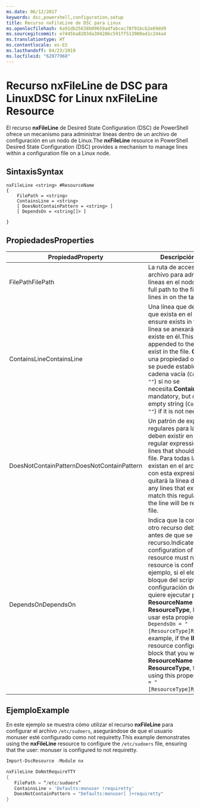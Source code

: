 ```yaml
---
ms.date: 06/12/2017
keywords: dsc,powershell,configuration,setup
title: Recurso nxFileLine de DSC para Linux
ms.openlocfilehash: 6a91db25638b09659adfabcec78f91bcb2e69dd9
ms.sourcegitcommit: e7445ba8203da304286c591ff513900ad1c244a4
ms.translationtype: HT
ms.contentlocale: es-ES
ms.lasthandoff: 04/23/2019
ms.locfileid: "62077968"
---
```

# <a name="dsc-for-linux-nxfileline-resource"></a><span data-ttu-id="cafb0-103">Recurso nxFileLine de DSC para Linux</span><span class="sxs-lookup"><span data-stu-id="cafb0-103">DSC for Linux nxFileLine Resource</span></span>

<span data-ttu-id="cafb0-104">El recurso **nxFileLine** de Desired State Configuration (DSC) de PowerShell ofrece un mecanismo para administrar líneas dentro de un archivo de configuración en un nodo de Linux.</span><span class="sxs-lookup"><span data-stu-id="cafb0-104">The **nxFileLine** resource in PowerShell Desired State Configuration (DSC) provides a mechanism to manage lines within a configuration file on a Linux node.</span></span>

## <a name="syntax"></a><span data-ttu-id="cafb0-105">Sintaxis</span><span class="sxs-lookup"><span data-stu-id="cafb0-105">Syntax</span></span>

```
nxFileLine <string> #ResourceName
{
    FilePath = <string>
    ContainsLine = <string>
    [ DoesNotContainPattern = <string> ]
    [ DependsOn = <string[]> ]

}
```

## <a name="properties"></a><span data-ttu-id="cafb0-106">Propiedades</span><span class="sxs-lookup"><span data-stu-id="cafb0-106">Properties</span></span>

|  <span data-ttu-id="cafb0-107">Propiedad</span><span class="sxs-lookup"><span data-stu-id="cafb0-107">Property</span></span> |  <span data-ttu-id="cafb0-108">Descripción</span><span class="sxs-lookup"><span data-stu-id="cafb0-108">Description</span></span> |
|---|---|
| <span data-ttu-id="cafb0-109">FilePath</span><span class="sxs-lookup"><span data-stu-id="cafb0-109">FilePath</span></span>| <span data-ttu-id="cafb0-110">La ruta de acceso completa al archivo para administrar las líneas en el nodo de destino.</span><span class="sxs-lookup"><span data-stu-id="cafb0-110">The full path to the file to manage lines in on the target node.</span></span>|
| <span data-ttu-id="cafb0-111">ContainsLine</span><span class="sxs-lookup"><span data-stu-id="cafb0-111">ContainsLine</span></span>| <span data-ttu-id="cafb0-112">Una línea que debe asegurarse que exista en el archivo.</span><span class="sxs-lookup"><span data-stu-id="cafb0-112">A line to ensure exists in the file.</span></span> <span data-ttu-id="cafb0-113">Esta línea se anexará al archivo si no existe en él.</span><span class="sxs-lookup"><span data-stu-id="cafb0-113">This line will be appended to the file if it does not exist in the file.</span></span> <span data-ttu-id="cafb0-114">**ContainsLine** es una propiedad obligatoria, pero se puede establecer en una cadena vacía (`ContainsLine = ""`) si no se necesita.</span><span class="sxs-lookup"><span data-stu-id="cafb0-114">**ContainsLine** is mandatory, but can be set to an empty string (`ContainsLine = ""`) if it is not needed.</span></span>|
| <span data-ttu-id="cafb0-115">DoesNotContainPattern</span><span class="sxs-lookup"><span data-stu-id="cafb0-115">DoesNotContainPattern</span></span>| <span data-ttu-id="cafb0-116">Un patrón de expresiones regulares para las líneas que no deben existir en el archivo.</span><span class="sxs-lookup"><span data-stu-id="cafb0-116">A regular expression pattern for lines that should not exist in the file.</span></span> <span data-ttu-id="cafb0-117">Para todas las líneas que existan en el archivo y coincidan con esta expresión regular, se quitará la línea del archivo.</span><span class="sxs-lookup"><span data-stu-id="cafb0-117">For any lines that exist in the file that match this regular expression, the line will be removed from the file.</span></span>|
| <span data-ttu-id="cafb0-118">DependsOn</span><span class="sxs-lookup"><span data-stu-id="cafb0-118">DependsOn</span></span> | <span data-ttu-id="cafb0-119">Indica que la configuración de otro recurso debe ejecutarse antes de que se configure este recurso.</span><span class="sxs-lookup"><span data-stu-id="cafb0-119">Indicates that the configuration of another resource must run before this resource is configured.</span></span> <span data-ttu-id="cafb0-120">Por ejemplo, si el elemento **ID** del bloque del script de configuración del recurso que quiere ejecutar primero es **ResourceName** y su tipo es **ResourceType**, la sintaxis para usar esta propiedad es `DependsOn = "[ResourceType]ResourceName"`.</span><span class="sxs-lookup"><span data-stu-id="cafb0-120">For example, if the **ID** of the resource configuration script block that you want to run first is **ResourceName** and its type is **ResourceType**, the syntax for using this property is `DependsOn = "[ResourceType]ResourceName"`.</span></span>|

## <a name="example"></a><span data-ttu-id="cafb0-121">Ejemplo</span><span class="sxs-lookup"><span data-stu-id="cafb0-121">Example</span></span>

<span data-ttu-id="cafb0-122">En este ejemplo se muestra cómo utilizar el recurso **nxFileLine** para configurar el archivo `/etc/sudoers`, asegurándose de que el usuario monuser esté configurado como not requiretty.</span><span class="sxs-lookup"><span data-stu-id="cafb0-122">This example demonstrates using the **nxFileLine** resource to configure the `/etc/sudoers` file, ensuring that the user: monuser is configured to not requiretty.</span></span>

```powershell
Import-DscResource -Module nx

nxFileLine DoNotRequireTTY
{
   FilePath = “/etc/sudoers”
   ContainsLine = 'Defaults:monuser !requiretty'
   DoesNotContainPattern = "Defaults:monuser[ ]+requiretty"
}
```